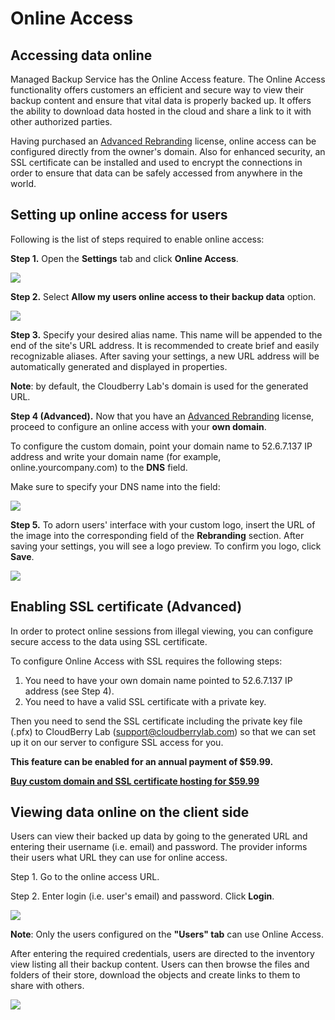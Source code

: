 # Online Access

## Accessing data online

Managed Backup Service has the Online Access feature. The Online Access functionality offers customers an efficient and secure way to view their backup content and ensure that vital data is properly backed up. It offers the ability to download data hosted in the cloud and share a link to it with other authorized parties.

Having purchased an [Advanced Rebranding](https://order.shareit.com/cart/new?vendorid=200082138&PRODUCT[300577211]=1) license, online access can be configured directly from the owner's domain. Also for enhanced security, an SSL certificate can be installed and used to encrypt the connections in order to ensure that data can be safely accessed from anywhere in the world.

## Setting up online access for users

Following is the list of steps required to enable online access:

**Step 1.** Open the **Settings** tab and click **Online Access**.

![](https://mspbackups.com/contents/images/OnlineAccess_Tab.png)

**Step 2.** Select **Allow my users online access to their backup data** option.

![](https://mspbackups.com/contents/images/OnlineAccess_Tab2.png)

**Step 3.** Specify your desired alias name. This name will be appended to the end of the site's URL address. It is recommended to create brief and easily recognizable aliases. After saving your settings, a new URL address will be automatically generated and displayed in properties.

**Note**: by default, the Cloudberry Lab's domain is used for the generated URL.

**Step 4 \(Advanced\).** Now that you have an [Advanced Rebranding](https://order.shareit.com/cart/new?vendorid=200082138&PRODUCT[300577211]=1) license, proceed to configure an online access with your **own domain**.

To configure the custom domain, point your domain name to 52.6.7.137 IP address and write your domain name \(for example, online.yourcompany.com\) to the **DNS** field.

Make sure to specify your DNS name into the field:

![](https://mspbackups.com/contents/images/onlinedns1.png)

**Step 5.** To adorn users' interface with your custom logo, insert the URL of the image into the corresponding field of the **Rebranding** section. After saving your settings, you will see a logo preview. To confirm you logo, click **Save**.

![](https://mspbackups.com/contents/images/OnlineAccess_Logo.png)

## Enabling SSL certificate \(Advanced\)

In order to protect online sessions from illegal viewing, you can configure secure access to the data using SSL certificate.

To configure Online Access with SSL requires the following steps:  
1. You need to have your own domain name pointed to 52.6.7.137 IP address \(see Step 4\).  
2. You need to have a valid SSL certificate with a private key.

Then you need to send the SSL certificate including the private key file \(.pfx\) to CloudBerry Lab \([support@cloudberrylab.com](mailto:support@cloudberrylab.com</)\) so that we can set up it on our server to configure SSL access for you.

**This feature can be enabled for an annual payment of $59.99.**

[**Buy custom domain and SSL certificate hosting for $59.99**](https://secure.shareit.com/shareit/checkout.html?productid=300634267)

## Viewing data online on the client side

Users can view their backed up data by going to the generated URL and entering their username \(i.e. email\) and password. The provider informs their users what URL they can use for online access.

Step 1. Go to the online access URL.

Step 2. Enter login \(i.e. user's email\) and password. Click **Login**.

![](https://mspbackups.com/contents/images/oa_4.png)

**Note**: Only the users configured on the **"Users" tab** can use Online Access.

After entering the required credentials, users are directed to the inventory view listing all their backup content. Users can then browse the files and folders of their store, download the objects and create links to them to share with others.

![](https://mspbackups.com/contents/images/oa_5.png)

